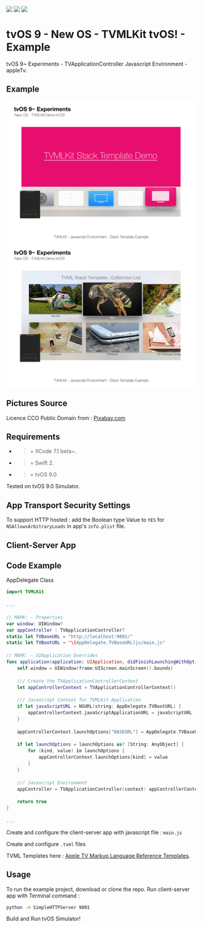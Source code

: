 ![](https://img.shields.io/badge/build-pass-brightgreen.svg?style=flat-square)
![](https://img.shields.io/badge/platform-tvOS9+-ff69b4.svg?style=flat-square)
![](https://img.shields.io/badge/Require-XCode7.1-lightgrey.svg?style=flat-square)


# tvOS 9 - New OS - TVMLKit tvOS! - Example
tvOS 9~ Experiments - TVApplicationController Javascript Environment - appleTv.

## Example

![](https://raw.githubusercontent.com/Sweefties/tvOS9-TVMLKitDemo/master/source/tvOS9_Simulator2x_TVMLKitDemotvOS_1.jpg)
![](https://raw.githubusercontent.com/Sweefties/tvOS9-TVMLKitDemo/master/source/tvOS9_Simulator2x_TVMLKitDemotvOS_2.jpg)

## Pictures Source
Licence CCO Public Domain from : [Pixabay.com](https://pixabay.com)


## Requirements

- >= XCode 7.1 beta~.
- >= Swift 2.
- >= tvOS 9.0

Tested on tvOS 9.0 Simulator.

## App Transport Security Settings

To support HTTP hosted : add the Boolean type Value to `YES` for `NSAllowsArbitraryLoads` in app's `info.plist` file.


## Client-Server App


## Code Example

AppDelegate Class

```swift
import TVMLKit

...

// MARK: - Properties
var window: UIWindow?
var appController : TVApplicationController?
static let TVBaseURL = "http://localhost:9001/"
static let TVBootURL = "\(AppDelegate.TVBaseURL)js/main.js"

// MARK: - UIApplication Overrides
func application(application: UIApplication, didFinishLaunchingWithOptions launchOptions: [NSObject: AnyObject]?) -> Bool {
    self.window = UIWindow(frame:UIScreen.mainScreen().bounds)

    /// Create the TVApplicationControllerContext
    let appControllerContext = TVApplicationControllerContext()

    /// Javascript Context for TVMLKit Application
    if let javaScriptURL = NSURL(string: AppDelegate.TVBootURL) {
        appControllerContext.javaScriptApplicationURL = javaScriptURL
    }

    appControllerContext.launchOptions["BASEURL"] = AppDelegate.TVBaseURL

    if let launchOptions = launchOptions as? [String: AnyObject] {
        for (kind, value) in launchOptions {
            appControllerContext.launchOptions[kind] = value
        }
    }

    /// Javascript Environment
    appController = TVApplicationController(context: appControllerContext, window: self.window, delegate: self)

    return true
}

...

```

Create and configure the client-server app with javascript file : `main.js`


Create and configure `.tvml` files

TVML Templates here : [Apple TV Markup Language Reference Templates](https://developer.apple.com/library/prerelease/tvos/documentation/LanguagesUtilities/Conceptual/ATV_Template_Guide/index.html#//apple_ref/doc/uid/TP40015064-CH41-SW1).


## Usage

To run the example project, download or clone the repo.
Run client-server app with Terminal command :

```bash
python -m SimpleHTTPServer 9001
```

Build and Run tvOS Simulator!
